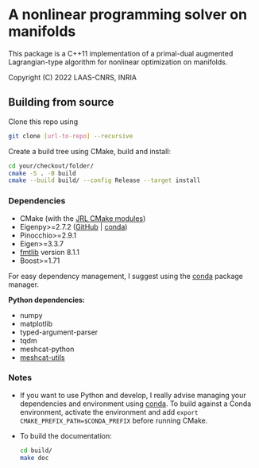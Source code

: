 # A nonlinear programming solver on manifolds

This package is a C++11 implementation of a primal-dual augmented Lagrangian-type algorithm for nonlinear optimization on manifolds.

Copyright (C) 2022 LAAS-CNRS, INRIA

## Building from source

Clone this repo using

```bash
git clone [url-to-repo] --recursive
```

Create a build tree using CMake, build and install:

```bash
cd your/checkout/folder/
cmake -S . -B build
cmake --build build/ --config Release --target install
```

### Dependencies

* CMake (with the [JRL CMake modules](https://github.com/jrl-umi3218/jrl-cmakemodules))
* Eigenpy>=2.7.2 ([GitHub](https://github.com/stack-of-tasks/eigenpy) | [conda](https://anaconda.org/conda-forge/eigenpy))
* Pinocchio>=2.9.1
* Eigen>=3.3.7
* [fmtlib](https://github.com/fmtlib/fmt) version 8.1.1
* Boost>=1.71

For easy dependency management, I suggest using the [conda](https://github.com/conda/conda) package manager.

**Python dependencies:**

* numpy
* matplotlib
* typed-argument-parser
* tqdm
* meshcat-python
* [meshcat-utils](https://gitlab.inria.fr/wjallet/pin-meshcat-utils)

### Notes

* If you want to use Python and develop, I really advise managing your dependencies and environment using [conda](https://github.com/conda/conda). To build against a Conda environment, activate the environment and add `export CMAKE_PREFIX_PATH=$CONDA_PREFIX` before running CMake.
* To build the documentation:

    ```bash
    cd build/
    make doc
    ```
